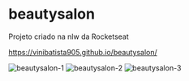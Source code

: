 # beautysalon
Projeto criado na nlw da Rocketseat

https://vinibatista905.github.io/beautysalon/

![beautysalon-1](https://user-images.githubusercontent.com/83718126/127186075-862f2b97-77d8-417d-ac80-55d996b3b3a4.png)
![beautysalon-2](https://user-images.githubusercontent.com/83718126/127186098-c9616f8f-d696-4e93-90fb-24d41443f2a8.png) 
![beautysalon-3](https://user-images.githubusercontent.com/83718126/127186110-0788ee29-e6f8-45eb-819a-3c05744355ff.png)
